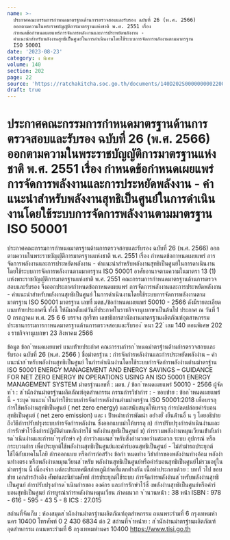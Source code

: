```yaml
---
name: >-
  ประกาศคณะกรรมการกำหนดมาตรฐานด้านการตรวจสอบและรับรอง ฉบับที่ 26 (พ.ศ. 2566)
  ออกตามความในพระราชบัญญัติการมาตรฐานแห่งชาติ พ.ศ. 2551 เรื่อง 
  กำหนดข้อกำหนดเผยแพร่การจัดการพลังงานและการประหยัดพลังงาน -
  คำแนะนำสำหรับพลังงานสุทธิเป็นศูนย์ในการดำเนินงานโดยใช้ระบบการจัดการพลังงานตามมาตรฐาน
  ISO 50001
date: '2023-08-23'
category: ง พิเศษ
volume: 140
section: 202
page: 22
source: 'https://ratchakitcha.soc.go.th/documents/140D202S0000000002200.pdf'
draft: true
---
```


# ประกาศคณะกรรมการกำหนดมาตรฐานด้านการตรวจสอบและรับรอง ฉบับที่ 26 (พ.ศ. 2566) ออกตามความในพระราชบัญญัติการมาตรฐานแห่งชาติ พ.ศ. 2551 เรื่อง  กำหนดข้อกำหนดเผยแพร่การจัดการพลังงานและการประหยัดพลังงาน - คำแนะนำสำหรับพลังงานสุทธิเป็นศูนย์ในการดำเนินงานโดยใช้ระบบการจัดการพลังงานตามมาตรฐาน ISO 50001

ประกาศคณะกรรมการกำหนดมาตรฐานด้านการตรวจสอบและรับรอง ฉบับที่ 26 (พ.ศ. 2566) ออกตามความในพระราชบัญญัติการมาตรฐานแห่งชาติ พ.ศ. 2551 เรื่อง กำหนดข้อกาหนดเผยแพร่ การจัดการพลังงานและการประหยัดพลังงาน - คำแนะนำสำหรับพลังงานสุทธิเป็นศูนย์ในการดาเนินงาน โดยใช้ระบบการจัดการพลังงานตามมาตรฐาน ISO 50001 อาศัยอานาจตามความในมาตรา 13 (1) แห่งพระราชบัญญัติการมาตรฐานแห่งชาติ พ.ศ. 2551 คณะกรรมการกำหนดมาตรฐานด้านการตรวจสอบและรับรอง จึงออกประกาศกำหนดข้อกาหนดเผยแพร่ การจัดการพลังงานและการประหยัดพลังงาน - คำแนะนำสำหรับพลังงานสุทธิเป็นศูนย์ ในการดำเนินงานโดยใช้ระบบการจัดการพลังงานตามมาตรฐาน ISO 50001 มาตรฐาน เลขที่ มตช./ข้อกำหนดเผยแพร่ 50010 - 2566 ดังมีรายละเอียดแนบท้ายประกาศนี้ ทั้งนี้ ให้มีผลตั้งแต่วันที่ประกาศในราชกิจจานุเบกษาเป็นต้นไป ประกาศ ณ วันที่ 1 0 กรกฎาคม พ.ศ. 25 6 6 บรรจง สุกรีฑา เลขาธิการสานักงานมาตรฐานผลิตภัณฑ์อุตสาหกรรม ประธานกรรมการกาหนดมาตรฐานด้านการตรวจสอบและรับรอง ้ หนา 22 ่ เลม 140 ตอนพิเศษ 202 ง ราชกิจจานุเบกษา 23 สิงหาคม 2566

ข้อมูล ข้อก ําหนดเผยแพร่ แนบท้ํายประกําศ คณะกรรมกํารก ําหนดมําตรฐํานด้ํานกํารตรวจสอบและรับรอง ฉบับที่ 26 (พ.ศ. 2566 ) ชื่อมําตรฐําน : กํารจัดกํารพลังงํานและกํารประหยัดพลังงําน – คําแนะนําส ําหรับพลังงํานสุทธิเป็นศูนย์ ในกํารดําเนินงํานโดยใช้ระบบกํารจัดกํารพลังงํานตํามมําตรฐําน ISO 50001 ENERGY MANAGEMENT AND ENERGY SAVINGS – GUIDANCE FOR NET ZERO ENERGY IN OPERATIONS USING AN ISO 50001 ENERGY MANAGEMENT SYSTEM มําตรฐํานเลขที่ : มตช. / ข้อก ําหนดเผยแพร่ 50010 - 2566 ผู้จัดท ํา : ส ํานักงํานมําตรฐํานผลิตภัณฑ์อุตสําหกรรม กรรมกํารวิชํากําร : - ขอบข่ําย : ข้อก ําหนดเผยแพร่ นี้ - ระบุค ําแนะน ําในกํารใช้ระบบกํารจัดกํารพลังงํานตํามมําตรฐําน ISO 50001:2018 เพื่อบรรลุกํารใช้พลังงํานสุทธิเป็นศูนย์ ( net zero energy) และสนับสนุนให้บรรลุ กํารปลดปล่อยคําร์บอนสุทธิเป็นศูนย์ ( net zero emission) และ เ ป้ําหมํายกํารพัฒนํา อย่ํางยั่ งยืนด้ํานอื่ น ๆ โดยอธิบํายถึงวิธีกํารปรับปรุงระบบกํารจัดกํารพลังงําน ซึ่งออกแบบมําให้บรรลุ ก) กํารปรับปรุงกํารดําเนินงํานและกํารรักษําไว้ซึ่งกํารปฏิบัติตํามหลักกํารใช้ พลังงํานสุทธิเป็นศูนย์ ข) กํารรวมพลังงํานหมุนเวียนเข้ํากับกํารด ําเนินงํานและกํารบ ํารุงรักษํา ค) กํารวํางแผนส ําหรับสิ่งอํานวยควํามสะดวก ระบบ อุปกรณ์ หรือกระบวนกําร เพื่อประยุกต์ใช้พลังงํานสุทธิเป็นศูนย์และคําร์บอนสุทธิเป็นศูนย์ - ไม่สํามํารถประยุกต์ใช้ได้กับเทคโนโลยี กํารออกแบบ หรือกํารก่อสร้ําง ข้อกํา หนดทําง วิชํากํารของพลังงํานทํางอ้อม พลังงํานทํางตรง หรือพลังงํานหมุนเวียนส ําหรับ พลังงํานสุทธิเป็นศูนย์หรือคําร์บอนสุทธิเป็นศูนย์ไม่รวมอยู่ใน มําตรฐําน นี้ เนื่องจําก แต่ละประเทศมีสภําพภูมิภําคที่แตกต่ํางกัน เนื้อหําประกอบด้วย : บททั่ วไป ขอบข่ําย เอกสํารอ้ํางอิง ศัพท์และนิยํามศัพท์ กํารประยุกต์ใช้ระบบ กํารจัดกํารพลังงํานส ําหรับพลังงํานสุทธิเป็นศูนย์ กํารปรับปรุงกํารด ําเนินกํารของ องค์กร และกํารรักษําไว้ซึ่ งพลังงํานสุทธิเป็นศูนย์หรือคําร์บอนสุทธิเป็นศูนย์ กํารบูรณํากํารพลังงํานหมุนเวียน ภําคผนวก จ ํานวนหน้ํา : 38 หน้ํา ISBN : 978 - 616 - 595 - 43 5 - 8 ICS : 27.015

สถํานที่จัดเก็บ : ห้องสมุดส ํานักงํานมําตรฐํานผลิตภัณฑ์อุตสําหกรรม ถนนพระรํามที่ 6 กรุงเทพมหํานคร 10400 โทรศัพท์ 0 2 430 6834 ต่อ 2 สถํานที่จ ําหน่ําย : ส ํานักงํานมําตรฐํานผลิตภัณฑ์อุตสําหกรรม ถนนพระรํามที่ 6 กรุงเทพมหํานคร 10400 https://www.tisi.go.th
